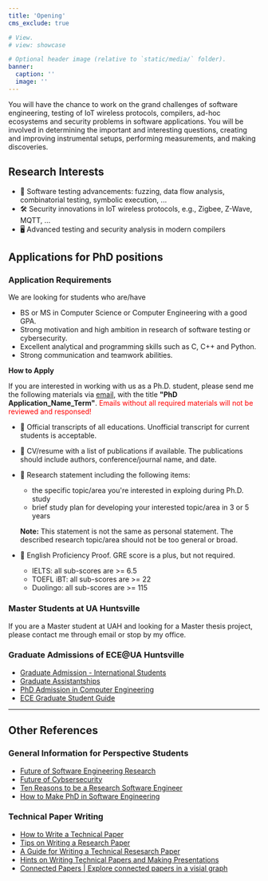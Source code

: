 ```yaml
---
title: 'Opening'
cms_exclude: true

# View.
# view: showcase

# Optional header image (relative to `static/media/` folder).
banner:
  caption: ''
  image: ''
---
```


You will have the chance to work on the grand challenges of software engineering, testing of IoT wireless protocols, compilers, ad-hoc ecosystems and security problems in software applications. You will be involved in determining the important and interesting questions, creating and improving instrumental setups, performing measurements, and making discoveries.

## Research Interests
- 📑 Software testing advancements: fuzzing, data flow analysis, combinatorial testing, symbolic execution, ...
- 🛠 Security innovations in IoT wireless protocols, e.g., Zigbee, Z-Wave, MQTT, ...
- 🖥 Advanced testing and security analysis in modern compilers

## Applications for PhD positions

### Application Requirements

We are looking for students who are/have
- BS or MS in Computer Science or Computer Engineering with a good GPA.
- Strong motivation and high ambition in research of software testing or cybersecurity.
- Excellent analytical and programming skills such as C, C++ and Python.
- Strong communication and teamwork abilities.

**How to Apply**

If you are interested in working with us as a Ph.D. student, please send me the following materials via [email](mailto:mengfei.ren@uah.edu), with the title **"PhD Application_Name_Term"**. <span style="color:red;">Emails without all required materials will not be reviewed and responsed!</span>

- 📌 Official transcripts of all educations. Unofficial transcript for current students is acceptable.
- 📌 CV/resume with a list of publications if available. The publications should include authors, conference/journal name, and date.
- 📌 Research statement including the following items:
	- the specific topic/area you're interested in exploing during Ph.D. study
	- brief study plan for developing your interested topic/area in 3 or 5 years
	
	**Note:** This statement is not the same as personal statement. The described research topic/area should not be too general or broad.

- 📌 English Proficiency Proof. GRE score is a plus, but not required.
	- IELTS: all sub-scores are >= 6.5
	- TOEFL iBT: all sub-scores are >= 22
	- Duolingo: all sub-scores are >= 115


### Master Students at UA Huntsville
If you are a Master student at UAH and looking for a Master thesis project, please contact me through email or stop by my office.


### Graduate Admissions of ECE@UA Huntsville
- [Graduate Admission - International Students](https://www.uah.edu/admissions/graduate/apply-for-admission/international-students)
- [Graduate Assistantships](https://www.uah.edu/admissions/graduate/financial-aid/assistantships)
- [PhD Admission in Computer Engineering](https://www.uah.edu/eng/departments/ece/programs/graduate/computer-engineering/phd)
- [ECE Graduate Student Guide](chrome-extension://efaidnbmnnnibpcajpcglclefindmkaj/https://www.uah.edu/images/Engineering/electrical-computer/pdfs/ece-graduate-student-guidlines.pdf)

***

## Other References
### General Information for Perspective Students
- [Future of Software Engineering Research](https://sercatuta-lei.github.io/downloads/FOSER-December-2011.pdf)
- [Future of Cybsersecurity](https://www.sciencedirect.com/science/article/pii/S1877050922002393)
- [Ten Reasons to be a Research Software Engineer](https://www.software.ac.uk/blog/ten-reasons-be-research-software-engineer)
- [How to Make PhD in Software Engineering](../uploads/HowToMakePhD.pdf)

### Technical Paper Writing
- [How to Write a Technical Paper](https://homes.cs.washington.edu/~mernst/advice/write-technical-paper.html)
- [Tips on Writing a Research Paper](https://homes.cs.washington.edu/~mernst/advice/write-technical-paper.html)
- [A Guide for Writing a Technical Resesarch Paper](../uploads/TechPaperHowTo.pdf)
- [Hints on Writing Technical Papers and Making Presentations](https://ieeexplore.ieee.org/abstract/document/762947/)
- [Connected Papers | Explore connected papers in a visial graph](https://www.connectedpapers.com/)